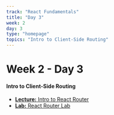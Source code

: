 ```yaml
---
track: "React Fundamentals"
title: "Day 3"
week: 2
day: 3
type: "homepage"
topics: "Intro to Client-Side Routing"
---
```



# Week 2 - Day 3

#### Intro to Client-Side Routing

- [**Lecture:** Intro to React Router](/react-fundamentals/week-2/day-3/lecture-materials/intro-to-react-router/)
- [**Lab:** React Router Lab](/react-fundamentals/week-2/day-3/labs/react-router-lab/)



